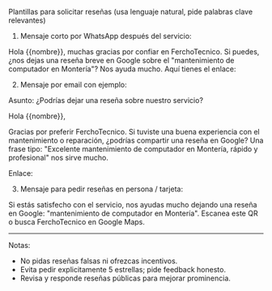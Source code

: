 Plantillas para solicitar reseñas (usa lenguaje natural, pide palabras clave relevantes)

1) Mensaje corto por WhatsApp después del servicio:

Hola {{nombre}}, muchas gracias por confiar en FerchoTecnico. Si puedes, ¿nos dejas una reseña breve en Google sobre el "mantenimiento de computador en Montería"? Nos ayuda mucho. Aquí tienes el enlace: <ENLACE A TU GBP>

2) Mensaje por email con ejemplo:

Asunto: ¿Podrías dejar una reseña sobre nuestro servicio?

Hola {{nombre}},

Gracias por preferir FerchoTecnico. Si tuviste una buena experiencia con el mantenimiento o reparación, ¿podrías compartir una reseña en Google? Una frase tipo: "Excelente mantenimiento de computador en Montería, rápido y profesional" nos sirve mucho.

Enlace: <ENLACE A TU GBP>

3) Mensaje para pedir reseñas en persona / tarjeta:

Si estás satisfecho con el servicio, nos ayudas mucho dejando una reseña en Google: "mantenimiento de computador en Montería". Escanea este QR o busca FerchoTecnico en Google Maps.

---

Notas:
- No pidas reseñas falsas ni ofrezcas incentivos.
- Evita pedir explicitamente 5 estrellas; pide feedback honesto.
- Revisa y responde reseñas públicas para mejorar prominencia.
